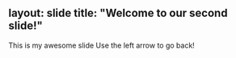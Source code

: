 layout: slide
title: "Welcome to our second slide!"
---
This is my awesome slide
Use the left arrow to go back!
